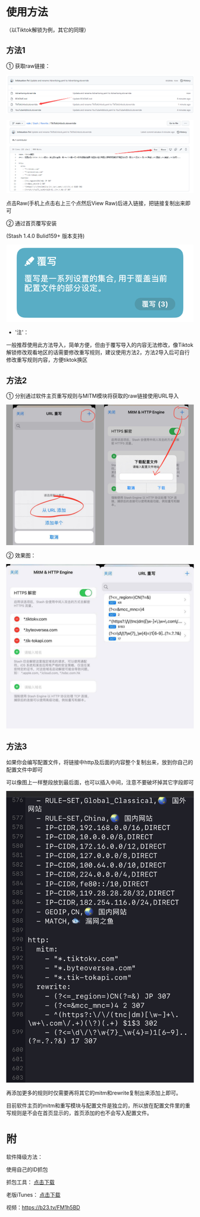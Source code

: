 使用方法
===

（以Tiktok解锁为例，其它的同理）

  方法1
  ----
① 获取raw链接：

![](https://raw.githubusercontent.com/Infatuation-Fei/explain/main/Picture/jiaoxue.png)

![](https://raw.githubusercontent.com/Infatuation-Fei/explain/main/Picture/jiaoxue2.png)

点击Raw(手机上点击右上三个点然后View Raw)后进入链接，把链接复制出来即可

② 通过首页覆写安装

(Stash 1.4.0 Bulid159+ 版本支持)

![](https://raw.githubusercontent.com/Infatuation-Fei/explain/main/Picture/fuxie.jpg)

- '注'：

一般推荐使用此方法导入，简单方便，但由于覆写导入的内容无法修改，像Tiktok解锁修改观看地区的话需要修改重写规则，建议使用方法2，方法2导入后可自行修改重写规则内容，方便tiktok换区

  方法2
----
① 分别通过软件主页重写规则与MITM模块将获取的raw链接使用URL导入

![](https://raw.githubusercontent.com/Infatuation-Fei/explain/main/Picture/Tiktokyanshi0.jpg)

② 效果图：

![](https://raw.githubusercontent.com/Infatuation-Fei/explain/main/Picture/IMG_1716.JPG)

  方法3
  -----
 如果你会编写配置文件，将链接中http及后面的内容整个复制出来，放到你自己的配置文件中即可
 
 可以像图上一样整段放到最后面，也可以插入中间，注意不要破坏掉其它字段即可
 
 ![](https://raw.githubusercontent.com/Infatuation-Fei/explain/main/Picture/jiaoxue3.jpg)
 
 再添加更多的规则时仅需要再将其它的mitm和rewrite复制出来添加上即可。
 
 目前软件主页的mitm和重写模块与配置文件是独立的，所以放在配置文件里的重写规则是不会在首页显示的，首页添加的也不会写入配置文件。
 
附
=

  软件降级方法：

  使用自己的ID抓包
 
  抓包工具：
  [点击下载](https://raw.githubusercontent.com/Semporia/TikTok-Unlock/master/iOS%E6%8A%93%E5%8C%85/iOS%E6%97%A7%E7%89%88%E5%BA%94%E7%94%A8%E4%B8%8B%E8%BD%BDv5.1.exe)

  老版iTunes：
  [点击下载](https://secure-appldnld.apple.com/itunes12/091-87819-20180912-69177170-B085-11E8-B6AB-C1D03409AD2A6/iTunes64Setup.exe)

  视频：https://b23.tv/FM1h5BD
